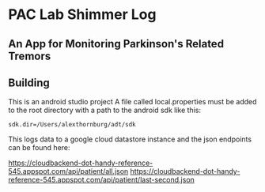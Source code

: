 PAC Lab Shimmer Log
===================

An App for Monitoring Parkinson's Related Tremors
-------------------------------------------------

Building
--------
This is an android studio project
A file called local.properties must be added to the root directory
with a path to the android sdk like this:

```
sdk.dir=/Users/alexthornburg/adt/sdk
```

This logs data to a google cloud datastore instance and the json endpoints can be found here:

https://cloudbackend-dot-handy-reference-545.appspot.com/api/patient/all.json
https://cloudbackend-dot-handy-reference-545.appspot.com/api/patient/last-second.json
